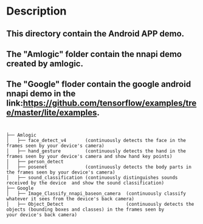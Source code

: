 # Description

## **This directory contain the Android APP demo.**

## **The "Amlogic" folder contain the nnapi demo created by amlogic.**

## **The "Google" floder contain the google android nnapi demo  in the link:https://github.com/tensorflow/examples/tree/master/lite/examples.**

# 

```
├── Amlogic                                         
│   ├── face_detect_v4       (continuously detects the face in the frames seen by your device's camera)
│   ├── hand_gesture         (continuously detects the hand in the frames seen by your device's camera and show hand key points)
│   ├── person_detect  
│   ├── posenet		         (continuously detects the body parts in the frames seen by your device's camera)
│   ├── sound_classification (continuously distinguishes sounds received by the device  and show the sound classification)
├── Google                                              
│   ├── Image_Classify_nnapi_baseon_camera  (continuously classify whatever it sees from the device's back camera)
│   ├── Object_Detect                       (continuously detects the objects (bounding boxes and classes) in the frames seen by                                              your device's back camera)
```

